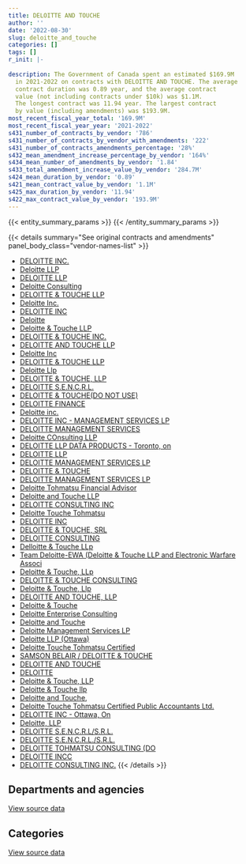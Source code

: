 ```yaml
---
title: DELOITTE AND TOUCHE
author: ''
date: '2022-08-30'
slug: deloitte_and_touche
categories: []
tags: []
r_init: |-
  
description: The Government of Canada spent an estimated $169.9M
  in 2021-2022 on contracts with DELOITTE AND TOUCHE. The average
  contract duration was 0.89 year, and the average contract
  value (not including contracts under $10k) was $1.1M.
  The longest contract was 11.94 year. The largest contract
  by value (including amendments) was $193.9M.
most_recent_fiscal_year_total: '169.9M'
most_recent_fiscal_year_year: '2021-2022'
s431_number_of_contracts_by_vendor: '786'
s431_number_of_contracts_by_vendor_with_amendments: '222'
s431_number_of_contracts_amendments_percentage: '28%'
s432_mean_amendment_increase_percentage_by_vendor: '164%'
s434_mean_number_of_amendments_by_vendor: '1.84'
s433_total_amendment_increase_value_by_vendor: '284.7M'
s424_mean_duration_by_vendor: '0.89'
s421_mean_contract_value_by_vendor: '1.1M'
s425_max_duration_by_vendor: '11.94'
s422_max_contract_value_by_vendor: '193.9M'
---
```


<script src="/rmarkdown-libs/htmlwidgets/htmlwidgets.js"></script>
<link href="/rmarkdown-libs/datatables-css/datatables-crosstalk.css" rel="stylesheet" />
<script src="/rmarkdown-libs/datatables-binding/datatables.js"></script>
<script src="/rmarkdown-libs/jquery/jquery-3.6.0.min.js"></script>
<link href="/rmarkdown-libs/dt-core-bootstrap/css/dataTables.bootstrap.min.css" rel="stylesheet" />
<link href="/rmarkdown-libs/dt-core-bootstrap/css/dataTables.bootstrap.extra.css" rel="stylesheet" />
<script src="/rmarkdown-libs/dt-core-bootstrap/js/jquery.dataTables.min.js"></script>
<script src="/rmarkdown-libs/dt-core-bootstrap/js/dataTables.bootstrap.min.js"></script>
<link href="/rmarkdown-libs/crosstalk/css/crosstalk.min.css" rel="stylesheet" />
<script src="/rmarkdown-libs/crosstalk/js/crosstalk.min.js"></script>
<script src="/rmarkdown-libs/htmlwidgets/htmlwidgets.js"></script>
<link href="/rmarkdown-libs/datatables-css/datatables-crosstalk.css" rel="stylesheet" />
<script src="/rmarkdown-libs/datatables-binding/datatables.js"></script>
<script src="/rmarkdown-libs/jquery/jquery-3.6.0.min.js"></script>
<link href="/rmarkdown-libs/dt-core-bootstrap/css/dataTables.bootstrap.min.css" rel="stylesheet" />
<link href="/rmarkdown-libs/dt-core-bootstrap/css/dataTables.bootstrap.extra.css" rel="stylesheet" />
<script src="/rmarkdown-libs/dt-core-bootstrap/js/jquery.dataTables.min.js"></script>
<script src="/rmarkdown-libs/dt-core-bootstrap/js/dataTables.bootstrap.min.js"></script>
<link href="/rmarkdown-libs/crosstalk/css/crosstalk.min.css" rel="stylesheet" />
<script src="/rmarkdown-libs/crosstalk/js/crosstalk.min.js"></script>

{{< entity_summary_params >}}
{{< /entity_summary_params >}}

{{< details summary="See original contracts and amendments" panel_body_class="vendor-names-list" >}}
- [DELOITTE INC.](https://search.open.canada.ca/en/ct/?sort=contract_value_f%20desc&page=1&search_text=%22DELOITTE%20INC.%22)
- [Deloitte LLP](https://search.open.canada.ca/en/ct/?sort=contract_value_f%20desc&page=1&search_text=%22Deloitte%20LLP%22)
- [DELOITTE LLP](https://search.open.canada.ca/en/ct/?sort=contract_value_f%20desc&page=1&search_text=%22DELOITTE%20LLP%22)
- [Deloitte Consulting](https://search.open.canada.ca/en/ct/?sort=contract_value_f%20desc&page=1&search_text=%22Deloitte%20Consulting%22)
- [DELOITTE & TOUCHE LLP](https://search.open.canada.ca/en/ct/?sort=contract_value_f%20desc&page=1&search_text=%22DELOITTE%20%26%20TOUCHE%20LLP%22)
- [Deloitte Inc.](https://search.open.canada.ca/en/ct/?sort=contract_value_f%20desc&page=1&search_text=%22Deloitte%20Inc.%22)
- [DELOITTE INC](https://search.open.canada.ca/en/ct/?sort=contract_value_f%20desc&page=1&search_text=%22DELOITTE%20INC%22)
- [Deloitte](https://search.open.canada.ca/en/ct/?sort=contract_value_f%20desc&page=1&search_text=%22Deloitte%22)
- [Deloitte & Touche LLP](https://search.open.canada.ca/en/ct/?sort=contract_value_f%20desc&page=1&search_text=%22Deloitte%20%26%20Touche%20LLP%22)
- [DELOITTE & TOUCHE INC.](https://search.open.canada.ca/en/ct/?sort=contract_value_f%20desc&page=1&search_text=%22DELOITTE%20%26%20TOUCHE%20INC.%22)
- [DELOITTE AND TOUCHE LLP](https://search.open.canada.ca/en/ct/?sort=contract_value_f%20desc&page=1&search_text=%22DELOITTE%20AND%20TOUCHE%20LLP%22)
- [Deloitte Inc](https://search.open.canada.ca/en/ct/?sort=contract_value_f%20desc&page=1&search_text=%22Deloitte%20Inc%22)
- [DELOITTE & TOUCHE LLP](https://search.open.canada.ca/en/ct/?sort=contract_value_f%20desc&page=1&search_text=%22DELOITTE%20%20%26%20TOUCHE%20LLP%22)
- [Deloitte Llp](https://search.open.canada.ca/en/ct/?sort=contract_value_f%20desc&page=1&search_text=%22Deloitte%20Llp%22)
- [DELOITTE & TOUCHE, LLP](https://search.open.canada.ca/en/ct/?sort=contract_value_f%20desc&page=1&search_text=%22DELOITTE%20%26%20TOUCHE%2c%20LLP%22)
- [DELOITTE S.E.N.C.R.L.](https://search.open.canada.ca/en/ct/?sort=contract_value_f%20desc&page=1&search_text=%22DELOITTE%20S.E.N.C.R.L.%22)
- [DELOITTE & TOUCHE(DO NOT USE)](https://search.open.canada.ca/en/ct/?sort=contract_value_f%20desc&page=1&search_text=%22DELOITTE%20%20%26%20TOUCHE%28DO%20NOT%20USE%29%22)
- [DELOITTE FINANCE](https://search.open.canada.ca/en/ct/?sort=contract_value_f%20desc&page=1&search_text=%22DELOITTE%20FINANCE%22)
- [Deloitte inc.](https://search.open.canada.ca/en/ct/?sort=contract_value_f%20desc&page=1&search_text=%22Deloitte%20inc.%22)
- [DELOITTE INC - MANAGEMENT SERVICES LP](https://search.open.canada.ca/en/ct/?sort=contract_value_f%20desc&page=1&search_text=%22DELOITTE%20INC%20-%20MANAGEMENT%20SERVICES%20LP%22)
- [DELOITTE MANAGEMENT SERVICES](https://search.open.canada.ca/en/ct/?sort=contract_value_f%20desc&page=1&search_text=%22DELOITTE%20MANAGEMENT%20SERVICES%22)
- [Deloitte COnsulting LLP](https://search.open.canada.ca/en/ct/?sort=contract_value_f%20desc&page=1&search_text=%22Deloitte%20COnsulting%20LLP%22)
- [DELOITTE LLP DATA PRODUCTS - Toronto, on](https://search.open.canada.ca/en/ct/?sort=contract_value_f%20desc&page=1&search_text=%22DELOITTE%20LLP%20DATA%20PRODUCTS%20-%20Toronto%2c%20on%22)
- [DELOITTE LLP](https://search.open.canada.ca/en/ct/?sort=contract_value_f%20desc&page=1&search_text=%22DELOITTE%20%20LLP%22)
- [DELOITTE MANAGEMENT SERVICES LP](https://search.open.canada.ca/en/ct/?sort=contract_value_f%20desc&page=1&search_text=%22DELOITTE%20%20MANAGEMENT%20SERVICES%20LP%22)
- [DELOITTE & TOUCHE](https://search.open.canada.ca/en/ct/?sort=contract_value_f%20desc&page=1&search_text=%22DELOITTE%20%26%20TOUCHE%22)
- [DELOITTE MANAGEMENT SERVICES LP](https://search.open.canada.ca/en/ct/?sort=contract_value_f%20desc&page=1&search_text=%22DELOITTE%20MANAGEMENT%20SERVICES%20LP%22)
- [Deloitte Tohmatsu Financial Advisor](https://search.open.canada.ca/en/ct/?sort=contract_value_f%20desc&page=1&search_text=%22Deloitte%20Tohmatsu%20Financial%20Advisor%22)
- [Deloitte and Touche LLP](https://search.open.canada.ca/en/ct/?sort=contract_value_f%20desc&page=1&search_text=%22Deloitte%20and%20Touche%20LLP%22)
- [DELOITTE CONSULTING INC](https://search.open.canada.ca/en/ct/?sort=contract_value_f%20desc&page=1&search_text=%22DELOITTE%20CONSULTING%20INC%22)
- [Deloitte Touche Tohmatsu](https://search.open.canada.ca/en/ct/?sort=contract_value_f%20desc&page=1&search_text=%22Deloitte%20Touche%20Tohmatsu%22)
- [DELOITTE INC](https://search.open.canada.ca/en/ct/?sort=contract_value_f%20desc&page=1&search_text=%22DELOITTE%20%20INC%22)
- [DELOITTE & TOUCHE, SRL](https://search.open.canada.ca/en/ct/?sort=contract_value_f%20desc&page=1&search_text=%22DELOITTE%20%26%20TOUCHE%2c%20SRL%22)
- [DELOITTE CONSULTING](https://search.open.canada.ca/en/ct/?sort=contract_value_f%20desc&page=1&search_text=%22DELOITTE%20CONSULTING%22)
- [Delloitte & Touche LLp](https://search.open.canada.ca/en/ct/?sort=contract_value_f%20desc&page=1&search_text=%22Delloitte%20%26%20Touche%20LLp%22)
- [Team Deloitte-EWA (Deloitte & Touche LLP and Electronic Warfare Associ](https://search.open.canada.ca/en/ct/?sort=contract_value_f%20desc&page=1&search_text=%22Team%20Deloitte-EWA%20%28Deloitte%20%26%20Touche%20LLP%20and%20Electronic%20Warfare%20Associ%22)
- [Deloitte & Touche, LLp](https://search.open.canada.ca/en/ct/?sort=contract_value_f%20desc&page=1&search_text=%22Deloitte%20%26%20Touche%2c%20LLp%22)
- [DELOITTE & TOUCHE CONSULTING](https://search.open.canada.ca/en/ct/?sort=contract_value_f%20desc&page=1&search_text=%22DELOITTE%20%26%20TOUCHE%20CONSULTING%22)
- [Deloitte & Touche, Llp](https://search.open.canada.ca/en/ct/?sort=contract_value_f%20desc&page=1&search_text=%22Deloitte%20%26%20Touche%2c%20Llp%22)
- [DELOITTE AND TOUCHE, LLP](https://search.open.canada.ca/en/ct/?sort=contract_value_f%20desc&page=1&search_text=%22DELOITTE%20AND%20TOUCHE%2c%20LLP%22)
- [Deloitte & Touche](https://search.open.canada.ca/en/ct/?sort=contract_value_f%20desc&page=1&search_text=%22Deloitte%20%26%20Touche%22)
- [Deloitte Enterprise Consulting](https://search.open.canada.ca/en/ct/?sort=contract_value_f%20desc&page=1&search_text=%22Deloitte%20Enterprise%20Consulting%22)
- [Deloitte and Touche](https://search.open.canada.ca/en/ct/?sort=contract_value_f%20desc&page=1&search_text=%22Deloitte%20and%20Touche%22)
- [Deloitte Management Services LP](https://search.open.canada.ca/en/ct/?sort=contract_value_f%20desc&page=1&search_text=%22Deloitte%20Management%20Services%20LP%22)
- [Deloitte LLP (Ottawa)](https://search.open.canada.ca/en/ct/?sort=contract_value_f%20desc&page=1&search_text=%22Deloitte%20LLP%20%28Ottawa%29%22)
- [Deloitte Touche Tohmatsu Certified](https://search.open.canada.ca/en/ct/?sort=contract_value_f%20desc&page=1&search_text=%22Deloitte%20Touche%20Tohmatsu%20Certified%22)
- [SAMSON BELAIR / DELOITTE & TOUCHE](https://search.open.canada.ca/en/ct/?sort=contract_value_f%20desc&page=1&search_text=%22SAMSON%20BELAIR%20%2f%20DELOITTE%20%26%20TOUCHE%22)
- [DELOITTE AND TOUCHE](https://search.open.canada.ca/en/ct/?sort=contract_value_f%20desc&page=1&search_text=%22DELOITTE%20AND%20TOUCHE%22)
- [DELOITTE](https://search.open.canada.ca/en/ct/?sort=contract_value_f%20desc&page=1&search_text=%22DELOITTE%22)
- [Deloitte & Touche, LLP](https://search.open.canada.ca/en/ct/?sort=contract_value_f%20desc&page=1&search_text=%22Deloitte%20%26%20Touche%2c%20LLP%22)
- [Deloitte & Touche llp](https://search.open.canada.ca/en/ct/?sort=contract_value_f%20desc&page=1&search_text=%22Deloitte%20%26%20Touche%20llp%22)
- [Deloitte and Touche,](https://search.open.canada.ca/en/ct/?sort=contract_value_f%20desc&page=1&search_text=%22Deloitte%20and%20Touche%2c%22)
- [Deloitte Touche Tohmatsu Certified Public Accountants Ltd.](https://search.open.canada.ca/en/ct/?sort=contract_value_f%20desc&page=1&search_text=%22Deloitte%20Touche%20Tohmatsu%20Certified%20Public%20Accountants%20Ltd.%22)
- [DELOITTE INC - Ottawa, On](https://search.open.canada.ca/en/ct/?sort=contract_value_f%20desc&page=1&search_text=%22DELOITTE%20INC%20-%20Ottawa%2c%20On%22)
- [Deloitte, LLP](https://search.open.canada.ca/en/ct/?sort=contract_value_f%20desc&page=1&search_text=%22Deloitte%2c%20LLP%22)
- [DELOITTE S.E.N.C.R.L/S.R.L.](https://search.open.canada.ca/en/ct/?sort=contract_value_f%20desc&page=1&search_text=%22DELOITTE%20S.E.N.C.R.L%2fS.R.L.%22)
- [DELOITTE S.E.N.C.R.L./S.R.L.](https://search.open.canada.ca/en/ct/?sort=contract_value_f%20desc&page=1&search_text=%22DELOITTE%20S.E.N.C.R.L.%2fS.R.L.%22)
- [DELOITTE TOHMATSU CONSULTING (DO](https://search.open.canada.ca/en/ct/?sort=contract_value_f%20desc&page=1&search_text=%22DELOITTE%20TOHMATSU%20CONSULTING%20%28DO%22)
- [DELOITTE INCC](https://search.open.canada.ca/en/ct/?sort=contract_value_f%20desc&page=1&search_text=%22DELOITTE%20INCC%22)
- [DELOITTE CONSULTING INC.](https://search.open.canada.ca/en/ct/?sort=contract_value_f%20desc&page=1&search_text=%22DELOITTE%20CONSULTING%20INC.%22)
{{< /details >}}

## Departments and agencies

<div id="htmlwidget-1" style="width:100%;height:auto;" class="datatables html-widget"></div>
<script type="application/json" data-for="htmlwidget-1">{"x":{"style":"bootstrap","filter":"none","vertical":false,"data":[["<a href=\"/departments/aafc-aac/\">Agriculture and Agri-Food Canada<\/a>","<a href=\"/departments/aandc-aadnc/\">Crown-Indigenous Relations and Northern Affairs Canada<\/a>","<a href=\"/departments/acoa-apeca/\">Atlantic Canada Opportunities Agency<\/a>","<a href=\"/departments/cas-satj/\">Courts Administration Service<\/a>","<a href=\"/departments/cbsa-asfc/\">Canada Border Services Agency<\/a>","<a href=\"/departments/ced-dec/\">Canada Economic Development for Quebec Regions<\/a>","<a href=\"/departments/cfia-acia/\">Canadian Food Inspection Agency<\/a>","<a href=\"/departments/cgc-ccg/\">Canadian Grain Commission<\/a>","<a href=\"/departments/cic/\">Immigration, Refugees and Citizenship Canada<\/a>","<a href=\"/departments/cnsc-ccsn/\">Canadian Nuclear Safety Commission<\/a>","<a href=\"/departments/cra-arc/\">Canada Revenue Agency<\/a>","<a href=\"/departments/csa-asc/\">Canadian Space Agency<\/a>","<a href=\"/departments/csc-scc/\">Correctional Service of Canada<\/a>","<a href=\"/departments/csps-efpc/\">Canada School of Public Service<\/a>","<a href=\"/departments/dfatd-maecd/\">Global Affairs Canada<\/a>","<a href=\"/departments/dfo-mpo/\">Fisheries and Oceans Canada<\/a>","<a href=\"/departments/dnd-mdn/\">National Defence<\/a>","<a href=\"/departments/ec/\">Environment and Climate Change Canada<\/a>","<a href=\"/departments/elections/\">Elections Canada<\/a>","<a href=\"/departments/esdc-edsc/\">Employment and Social Development Canada<\/a>","<a href=\"/departments/fcac-acfc/\">Financial Consumer Agency of Canada<\/a>","<a href=\"/departments/feddevontario/\">Federal Economic Development Agency for Southern Ontario<\/a>","<a href=\"/departments/fin/\">Department of Finance Canada<\/a>","<a href=\"/departments/hc-sc/\">Health Canada<\/a>","<a href=\"/departments/ic/\">Innovation, Science and Economic Development Canada<\/a>","<a href=\"/departments/infc/\">Infrastructure Canada<\/a>","<a href=\"/departments/irb-cisr/\">Immigration and Refugee Board of Canada<\/a>","<a href=\"/departments/isc-sac/\">Indigenous Services Canada<\/a>","<a href=\"/departments/lac-bac/\">Library and Archives Canada<\/a>","<a href=\"/departments/nfb-onf/\">National Film Board<\/a>","<a href=\"/departments/nrc-cnrc/\">National Research Council Canada<\/a>","<a href=\"/departments/nrcan-rncan/\">Natural Resources Canada<\/a>","<a href=\"/departments/nserc-crsng/\">Natural Sciences and Engineering Research Council of Canada<\/a>","<a href=\"/departments/oag-bvg/\">Office of the Auditor General of Canada<\/a>","<a href=\"/departments/opc-cpvp/\">Office of the Privacy Commissioner of Canada<\/a>","<a href=\"/departments/osfi-bsif/\">Office of the Superintendent of Financial Institutions Canada<\/a>","<a href=\"/departments/pc/\">Parks Canada<\/a>","<a href=\"/departments/pch/\">Canadian Heritage<\/a>","<a href=\"/departments/pco-bcp/\">Privy Council Office<\/a>","<a href=\"/departments/phac-aspc/\">Public Health Agency of Canada<\/a>","<a href=\"/departments/ps-sp/\">Public Safety Canada<\/a>","<a href=\"/departments/pwgsc-tpsgc/\">Public Services and Procurement Canada<\/a>","<a href=\"/departments/rcmp-grc/\">Royal Canadian Mounted Police<\/a>","<a href=\"/departments/ssc-spc/\">Shared Services Canada<\/a>","<a href=\"/departments/statcan/\">Statistics Canada<\/a>","<a href=\"/departments/tbs-sct/\">Treasury Board of Canada Secretariat<\/a>","<a href=\"/departments/tc/\">Transport Canada<\/a>","<a href=\"/departments/vac-acc/\">Veterans Affairs Canada<\/a>","<a href=\"/departments/wd-deo/\">Western Economic Diversification Canada<\/a>"],[683596.43,583541.59,null,2632.3,22036384.45,24995.57,null,null,121541.12,1850.61,132884.59,22995,null,10000,1912184.85,648247.3,2873807.91,684731.29,12702.12,6256870.69,264722.22,null,null,480134.07,2869815.92,194571.08,null,154530.34,24856.86,null,914898.41,1270701.9,13493.55,545276.65,20457.62,157705.94,null,null,415226.46,97350.19,null,3163266.16,null,815336.03,24905.2,768440.59,755606.83,null,49350],[651193.14,96719,null,192684.27,57334366.45,null,null,null,10999.47,25116.15,715352.58,null,null,89149.45,3474676.25,334581.49,6552805.39,202203.02,12354.12,12252988.12,30326.83,97360.8,null,73323.37,1743138.06,28198.64,24860,90601.35,90075.34,5481.87,503490.66,2176748.91,25059.45,765404.48,44262.01,58415.26,null,42360,732425.49,null,24916.5,3745766.19,2255.7,3169155,67389.53,1917992.61,1369434.92,84750,null],[350033.8,647340.8,24725,192157.81,88067545.28,28743.75,null,null,6854340.91,23544.25,565540.34,195844.97,67907.54,null,2852525.57,2549494.76,4250589.42,191030.1,null,29784245.67,30243.97,422420.21,148399,244076.04,8428924.41,null,419470.72,33900,89829.23,66696.13,1425909.3,446287.66,null,1238204.47,null,67620.47,39953.81,278444.68,738060.74,6413778.19,null,4120606.53,11435.16,4641779.63,1044126.61,2312773.61,1397935.67,null,26250],[1148471.11,317681.13,null,192157.81,51118963.09,null,186488.7,13193.75,13427872.21,null,569402.58,null,7313.7,null,4016265.76,805998.22,3247656.48,160140.75,null,35632218.21,937169.5,341545.51,null,1613169.28,7908646.6,61573.42,1222519.98,207420.69,89829.23,182.73,1209112.79,542401.13,null,1627472.33,null,45307.01,39666.38,39962.45,532069.97,31060213.1,58066.28,2396635.27,11435.16,5571897.77,134686.48,2158535.99,1269470.52,null,null]],"container":"<table class=\"table table-striped table-hover row-border order-column display\">\n  <thead>\n    <tr>\n      <th>Department<\/th>\n      <th>2018-2019<\/th>\n      <th>2019-2020<\/th>\n      <th>2020-2021<\/th>\n      <th>2021-2022<\/th>\n    <\/tr>\n  <\/thead>\n<\/table>","options":{"order":[[4,"desc"]],"pageLength":10,"autoWidth":true,"columnDefs":[{"targets":1,"render":"function(data, type, row, meta) {\n    return type !== 'display' ? data : DTWidget.formatCurrency(data, \"$\", 2, 3, \",\", \".\", true, null);\n  }"},{"targets":2,"render":"function(data, type, row, meta) {\n    return type !== 'display' ? data : DTWidget.formatCurrency(data, \"$\", 2, 3, \",\", \".\", true, null);\n  }"},{"targets":3,"render":"function(data, type, row, meta) {\n    return type !== 'display' ? data : DTWidget.formatCurrency(data, \"$\", 2, 3, \",\", \".\", true, null);\n  }"},{"targets":4,"render":"function(data, type, row, meta) {\n    return type !== 'display' ? data : DTWidget.formatCurrency(data, \"$\", 2, 3, \",\", \".\", true, null);\n  }"},{"width":"16%","targets":[1,2,3,4]},{"className":"dt-right","targets":[1,2,3,4]}],"orderClasses":false}},"evals":["options.columnDefs.0.render","options.columnDefs.1.render","options.columnDefs.2.render","options.columnDefs.3.render"],"jsHooks":[]}</script>
<p class="text-right">
<a href="https://github.com/GoC-Spending/contracts-data/tree/main/data/out/vendors/deloitte_and_touche/summary_by_fiscal_year_by_department.csv" class="source-data-link btn btn-link">View source data</a>
</p>

## Categories

<div id="htmlwidget-2" style="width:100%;height:auto;" class="datatables html-widget"></div>
<script type="application/json" data-for="htmlwidget-2">{"x":{"style":"bootstrap","filter":"none","vertical":false,"data":[["<a href=\"/categories/other/\">(Other)<\/a>","<a href=\"/categories/facilities_and_construction/\">Facilities and construction<\/a>","<a href=\"/categories/office_management/\">Office management<\/a>","<a href=\"/categories/defence/\">Defence<\/a>","<a href=\"/categories/professional_services/\">Professional services<\/a>","<a href=\"/categories/information_technology/\">Information technology<\/a>","<a href=\"/categories/human_capital/\">Human capital<\/a>"],[424860.06,1015314.51,50154.5,21961.49,20769866.16,25752572.97,974882.12],[null,137244.18,null,2788.77,33674437.14,64352340.43,691571.36],[50030.67,1020106.23,null,1434126.78,52628824.92,115195359.73,404287.87],[215535.55,209691.03,235244.21,2010683.76,59749061.05,107115845.75,386751.74]],"container":"<table class=\"table table-striped table-hover row-border order-column display\">\n  <thead>\n    <tr>\n      <th>Category<\/th>\n      <th>2018-2019<\/th>\n      <th>2019-2020<\/th>\n      <th>2020-2021<\/th>\n      <th>2021-2022<\/th>\n    <\/tr>\n  <\/thead>\n<\/table>","options":{"order":[[4,"desc"]],"dom":"t","pageLength":30,"autoWidth":true,"columnDefs":[{"targets":1,"render":"function(data, type, row, meta) {\n    return type !== 'display' ? data : DTWidget.formatCurrency(data, \"$\", 2, 3, \",\", \".\", true, null);\n  }"},{"targets":2,"render":"function(data, type, row, meta) {\n    return type !== 'display' ? data : DTWidget.formatCurrency(data, \"$\", 2, 3, \",\", \".\", true, null);\n  }"},{"targets":3,"render":"function(data, type, row, meta) {\n    return type !== 'display' ? data : DTWidget.formatCurrency(data, \"$\", 2, 3, \",\", \".\", true, null);\n  }"},{"targets":4,"render":"function(data, type, row, meta) {\n    return type !== 'display' ? data : DTWidget.formatCurrency(data, \"$\", 2, 3, \",\", \".\", true, null);\n  }"},{"width":"16%","targets":[1,2,3,4]},{"className":"dt-right","targets":[1,2,3,4]}],"orderClasses":false,"lengthMenu":[10,25,30,50,100]}},"evals":["options.columnDefs.0.render","options.columnDefs.1.render","options.columnDefs.2.render","options.columnDefs.3.render"],"jsHooks":[]}</script>
<p class="text-right">
<a href="https://github.com/GoC-Spending/contracts-data/tree/main/data/out/vendors/deloitte_and_touche/summary_by_fiscal_year_by_category.csv" class="source-data-link btn btn-link">View source data</a>
</p>
